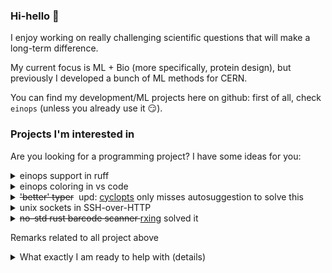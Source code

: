 ### Hi-hello 👋

I enjoy working on really challenging scientific questions that will make a long-term difference. 

My current focus is ML + Bio (more specifically, protein design), but previously I developed a bunch of ML methods for CERN.

You can find my development/ML projects here on github: first of all, check `einops` (unless you already use it 😏).


### Projects I'm interested in

Are you looking for a programming project? I have some ideas for you:


<details markdown=1>
  <summary> einops support in ruff </summary>
  
  Einops is very readable per se, and mistakes are generally easy to detect, but how about making it even simpler with static analysis? 

  Some examples where it could be useful
  
  ```python
  rearrange(x, 'b h w c -> b (h w)') # complain on missing c
  rearrange(x, 'b h w 3 -> b (h w) 3') # anonymous axes like 3 are not available in rearrange
  rearrange(x, 'b (h w) c -> b h w c') # complain that either h or w should be provided
  ```
</details>

<details markdown=1>
  <summary> einops coloring in vs code </summary>
  
  Wouldn't it be great if reduced or added dimension was immediately colored? Something like:
  
  <img width="450" alt="Screenshot 2024-06-28 at 13 59 28" src="https://github.com/arogozhnikov/arogozhnikov/assets/6318811/2c6a63d7-2300-4f6d-8262-4768fcdc8816">

</details>



<details markdown=1>
  <summary markdown=1> <s>'better' typer</s> &nbsp;upd: <a href='https://github.com/BrianPugh/cyclopts'>cyclopts</a> only misses autosuggestion to solve this </summary>
  
  Tiangolo's [typer](https://github.com/tiangolo/typer) originally made a number of things right - hierarchy of typers, strict type checking, 
  and auto-completion for a number of shells out-of-the-box.

  That said, typer lacks attention from tiangolo, and lost some critical parts of experience:
  - it is slow (500ms for auto suggestion is harsh)
  - way many dependencies 
  - does not handle async functions (fixable)
  - it is quite shell-y and not pythonic. I'd like to just call function from shell after all
    - strange rules for lists and *args (e.g. can't pass an empty list)
    - `func(*, kw_only_param, kw_param=False)` is not recognized
    - `func(param1, param2=None)` forces to use --param2=val instead of `call param1_val param2_val`
    - ~~`type | None` not supported~~ (fixed recently)
    - dataclasses / pydantic as inputs are not supported
  - 'just give me raw input, I'll put it to other bash command' is not supported

  That's my complains, but walk over [bugtracker](https://github.com/tiangolo/typer/issues) of typer to see what's in demand.

</details>



<details markdown=1>
  <summary> unix sockets in SSH-over-HTTP </summary>

  Do you use SSH? I guess you do, since you're on github.

  I've been using unix sockets (UDS) as endpoints for containers for a while now, and it (mostly) rocks.
  
  Several similar containers can live on the same instance, and each mounts a folder with UDS (multiple services usually).
  Domain sockets can provide access to various web-servers, and almost anything can serve from UDS.
  
  (If you use TCP port forwarding for containers, try using UDS, you may like it much better, specially if you manage many endpoints or containers!
  No security issues, and you can easily add/remove sockets on the fly and without port clashes! 
  Spice with using symlinks for synonyms, and network management stops being ugly.)

  Back to the point: openssh-server does not support serving on unix socket, so I use ugly hack with `socat` redirecting request to TCP port.
  Openssh-client does not support connecting to domain socket (easy to fix this in config though).

  While (unmerged) patches are available to support UDS in openssh, I'm on the market for something next-gen, 
  e.g. something like [SSH3](https://github.com/francoismichel/ssh3) + serving/connecting to unix sockets.
  
</details>


<details markdown=1>
  <summary markdown=1> <s>no-std rust barcode scanner </s> <a href='https://github.com/rxing-core/rxing'>rxing</a> solved it </summary>
  At some point I've been looking for a barcode scanner that I could embed in web page via WASM, 
  and from python too.

  Nothing was available at that point, but @hschimke kindly added support of WASM target and CLI to his rust project,
  and I recommend giving it a try. I could use it on different cell phones right from web page.
  
</details>


Remarks related to all project above

<details markdown=1>
  <summary> What exactly I am ready to help with (details) </summary>
  
  If you think taking one of these projects, I am happy to test your solution, provide detailed user feedback, maybe test in prodiction, and if it works, cover it here or in my blog.
  (or einops docs if it is relevant to einops).

  Note that doesn't include development, but programming is something enjoyable, <br />
  while finding someone interested in using your work is usually non-trivial 🙂.
  
</details>




